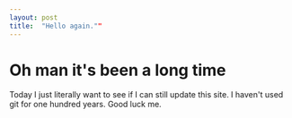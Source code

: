 ```yaml
---
layout: post
title:  "Hello again.""
---
```


# Oh man it's been a long time

Today I just literally want to see if I can still update this site. I haven't used git for one hundred years. Good luck me.